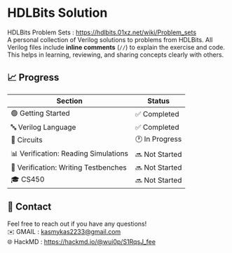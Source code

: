 # HDLBits Solution

HDLBits Problem Sets : https://hdlbits.01xz.net/wiki/Problem_sets <br>
A personal collection of Verilog solutions to problems from HDLBits. All Verilog files include **inline comments** (`//`) to explain the exercise and code. This helps in learning, reviewing, and sharing concepts clearly with others.

## 📈 Progress

| Section                             | Status          |
|-------------------------------------|-----------------|
| 🟢 Getting Started                   | ✅ Completed     |
| 🔤 Verilog Language                  | ✅ Completed     |
| 🔧 Circuits                          | 🕐 In Progress   |
| 📊 Verification: Reading Simulations| 🔜 Not Started   |
| 🧪 Verification: Writing Testbenches| 🔜 Not Started   |
| 🎓 CS450                            | 🔜 Not Started   |

## 📩 Contact
Feel free to reach out if you have any questions! <br>
✉️ GMAIL : kasmykas2233@gmail.com <br>
🌐 HackMD : https://hackmd.io/@wui0p/S1RqsJ_fee
